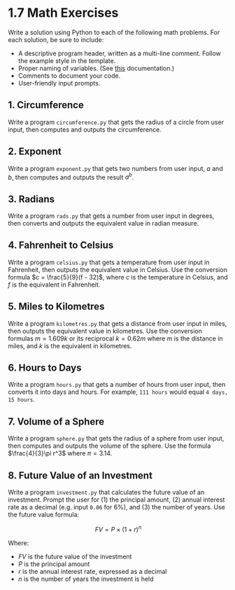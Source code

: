 # 1.7 Math Exercises

Write a solution using Python to each of the following math problems. For each solution, be sure to include:

- A descriptive program header, written as a multi-line comment. Follow the example style in the template.
- Proper naming of variables. (See [this](https://github.com/STE-Technology/ICS3U-1.3-Hello-World) documentation.)
- Comments to document your code.
- User-friendly input prompts.

## 1. Circumference
Write a program `circumference.py` that gets the radius of a circle from user input, then computes and outputs the circumference. 

## 2. Exponent
Write a program `exponent.py` that gets two numbers from user input, $a$ and $b$, then computes and outputs the result $a^b$.

## 3. Radians
Write a program `rads.py` that gets a number from user input in degrees, then converts and outputs the equivalent value in radian measure.

## 4. Fahrenheit to Celsius
Write a program `celsius.py` that gets a temperature from user input in Fahrenheit, then outputs the equivalent value in Celsius. Use the conversion formula $c = \frac{5}{9}(f - 32)$, where $c$ is the temperature in Celsius, and $f$ is the equivalent in Fahrenheit.

## 5. Miles to Kilometres
Write a program `kilometres.py` that gets a distance from user input in miles, then outputs the equivalent value in kilometres. Use the conversion formulas $m = 1.609k$ or its reciprocal $k = 0.62m$ where $m$ is the distance in miles, and $k$ is the equivalent in kilometres.

## 6. Hours to Days
Write a program `hours.py` that gets a number of hours from user input, then converts it into days and hours. For example, `111 hours` would equal `4 days, 15 hours`.

## 7. Volume of a Sphere
Write a program `sphere.py` that gets the radius of a sphere from user input, then computes and outputs the volume of the sphere. Use the formula $\frac{4}{3}\pi r^3$ where $\pi = 3.14$.

## 8. Future Value of an Investment
Write a program `investment.py` that calculates the future value of an investment. Prompt the user for (1) the principal amount, (2) annual interest rate as a decimal (e.g. input `0.06` for $6\%$), and (3) the number of years. Use the future value formula:

$$FV = P \times (1 + r)^n $$

Where:

- $FV$ is the future value of the investment
- $P$ is the principal amount
- $r$ is the annual interest rate, expressed as a decimal
- $n$ is the number of years the investment is held